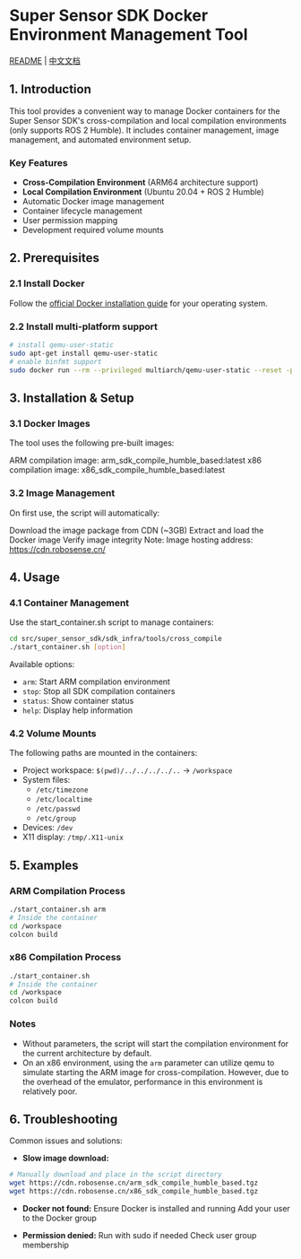 # Super Sensor SDK Docker Environment Management Tool

[README](README.md) | [中文文档](README_CN.md)

## 1. Introduction

This tool provides a convenient way to manage Docker containers for the Super Sensor SDK's cross-compilation and local compilation environments (only supports ROS 2 Humble). It includes container management, image management, and automated environment setup.

### Key Features
- **Cross-Compilation Environment** (ARM64 architecture support)
- **Local Compilation Environment** (Ubuntu 20.04 + ROS 2 Humble)
- Automatic Docker image management
- Container lifecycle management
- User permission mapping
- Development required volume mounts

## 2. Prerequisites

### 2.1 Install Docker
Follow the [official Docker installation guide](https://docs.docker.com/engine/install/) for your operating system.

### 2.2 Install multi-platform support
```bash
# install qemu-user-static
sudo apt-get install qemu-user-static
# enable binfmt support
sudo docker run --rm --privileged multiarch/qemu-user-static --reset -p yes
```

## 3. Installation & Setup

### 3.1 Docker Images

The tool uses the following pre-built images:

ARM compilation image: arm_sdk_compile_humble_based:latest
x86 compilation image: x86_sdk_compile_humble_based:latest

### 3.2 Image Management
On first use, the script will automatically:

Download the image package from CDN (~3GB) Extract and load the Docker image Verify image integrity Note: Image hosting address: https://cdn.robosense.cn/

## 4. Usage

### 4.1 Container Management

Use the start_container.sh script to manage containers:

```bash
cd src/super_sensor_sdk/sdk_infra/tools/cross_compile
./start_container.sh [option]
```

Available options:
- `arm`: Start ARM compilation environment
- `stop`: Stop all SDK compilation containers
- `status`: Show container status
- `help`: Display help information

### 4.2 Volume Mounts

The following paths are mounted in the containers:

- Project workspace: `$(pwd)/../../../../..` → `/workspace`
- System files:
    - `/etc/timezone`
    - `/etc/localtime`
    - `/etc/passwd`
    - `/etc/group`
- Devices: `/dev`
- X11 display: `/tmp/.X11-unix`

## 5. Examples

### ARM Compilation Process

```bash
./start_container.sh arm
# Inside the container
cd /workspace
colcon build
```
### x86 Compilation Process
```bash
./start_container.sh
# Inside the container
cd /workspace
colcon build
```

### Notes
- Without parameters, the script will start the compilation environment for the current architecture by default.
- On an x86 environment, using the `arm` parameter can utilize qemu to simulate starting the ARM image for cross-compilation. However, due to the overhead of the emulator, performance in this environment is relatively poor.

## 6. Troubleshooting

Common issues and solutions:

- **Slow image download:**
```bash
# Manually download and place in the script directory
wget https://cdn.robosense.cn/arm_sdk_compile_humble_based.tgz
wget https://cdn.robosense.cn/x86_sdk_compile_humble_based.tgz
```

- **Docker not found:**
Ensure Docker is installed and running
Add your user to the Docker group

- **Permission denied:**
Run with sudo if needed
Check user group membership
